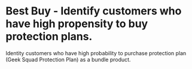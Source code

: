 # Best Buy - Identify customers who have high propensity to buy protection plans.
Identity customers who have high probability to purchase protection plan (Geek Squad Protection Plan) as a bundle product.
